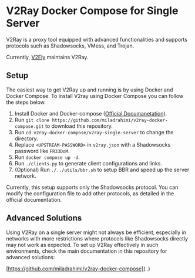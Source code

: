 # V2Ray Docker Compose for Single Server

V2Ray is a proxy tool equipped with advanced functionalities and supports protocols such as Shadowsocks, VMess, and Trojan.

Currently, [V2Fly](https://www.v2fly.org/) maintains V2Ray.

## Setup

The easiest way to get V2Ray up and running is by using Docker and Docker Compose.
To install V2ray using Docker Compose you can follow the steps below.

1. Install Docker and Docker-compose ([Official Documanetation](https://docs.docker.com/engine/install/#supported-platforms)).
1. Run `git clone https://github.com/miladrahimi/v2ray-docker-compose.git` to download this repository.
1. Run `cd v2ray-docker-compose/v2ray-single-server` to change the directory.
1. Replace `<UPSTREAM-PASSWORD>` in `v2ray.json` with a Shadowsocks password like `FR33DoM`.
1. Run `docker compose up -d`.
1. Run `./clients.py` to generate client configurations and links.
1. (Optional) Run `./../utils/bbr.sh` to setup BBR and speed up the server network.

Currently, this setup supports only the Shadowsocks protocol.
You can modify the configuration file to add other protocols, as detailed in the official documentation.

## Advanced Solutions

Using V2Ray on a single server might not always be efficient,
especially in networks with more restrictions where protocols like Shadowsocks directly may not work as expected.
To set up V2Ray effectively in such environments, check the main documentation in this repository for advanced solutions:

[https://github.com/miladrahimi/v2ray-docker-compose](..)

